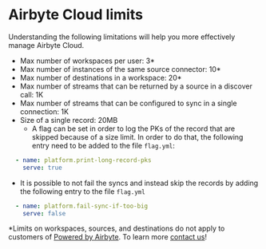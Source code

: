 # Airbyte Cloud limits

Understanding the following limitations will help you more effectively manage Airbyte Cloud.

* Max number of workspaces per user: 3*
* Max number of instances of the same source connector: 10*
* Max number of destinations in a workspace: 20*
* Max number of streams that can be returned by a source in a discover call: 1K
* Max number of streams that can be configured to sync in a single connection: 1K
* Size of a single record: 20MB
  * A flag can be set in order to log the PKs of the record that are skipped because of a size limit. In order to do that,
the following entry need to be added to the file `flag.yml`: 
```yaml
  - name: platform.print-long-record-pks
    serve: true
```
  * It is possible to not fail the syncs and instead skip the records by adding the following entry to the file `flag.yml`
```yaml
  - name: platform.fail-sync-if-too-big
    serve: false
```

*Limits on workspaces, sources, and destinations do not apply to customers of [Powered by Airbyte](https://airbyte.com/solutions/powered-by-airbyte). To learn more [contact us](https://airbyte.com/talk-to-sales)!
